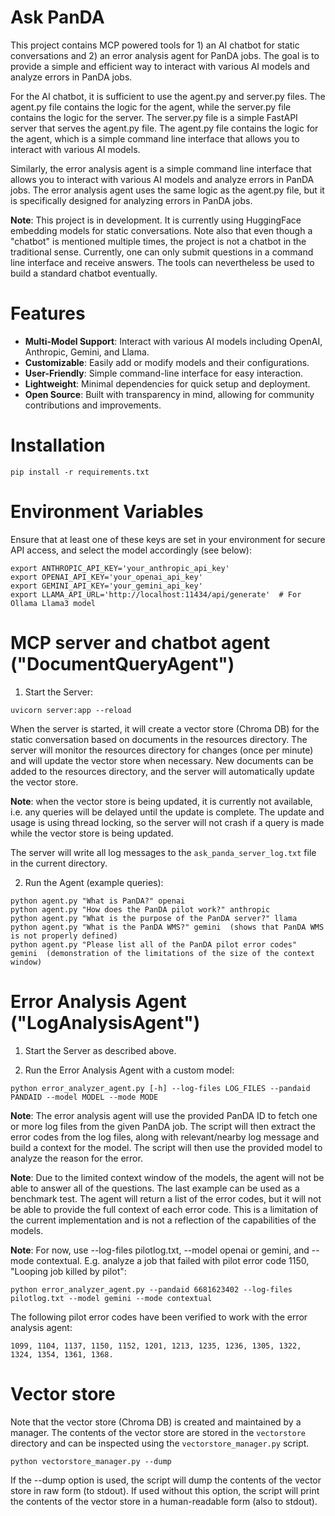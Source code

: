# Ask PanDA
This project contains MCP powered tools for 1) an AI chatbot for static
conversations and 2) an error analysis agent for PanDA jobs. The goal is to provide a simple and efficient 
way to interact with various AI models and analyze errors in PanDA jobs.

For the AI chatbot, it is sufficient to use the agent.py and server.py files. The agent.py file contains the logic 
for the agent, while the server.py file contains the logic for the server. The server.py file is a simple FastAPI 
server that serves the agent.py file. The agent.py file contains the logic for the agent, which is a simple 
command line interface that allows you to interact with various AI models.

Similarly, the error analysis agent is a simple command line interface that allows you to interact with various AI models
and analyze errors in PanDA jobs. The error analysis agent uses the same logic as the agent.py file, but it is
specifically designed for analyzing errors in PanDA jobs.

**Note**: This project is in development. It is currently using HuggingFace embedding models for static conversations.
Note also that even though a "chatbot" is mentioned multiple times, the project is not a chatbot in the traditional sense. Currently,
one can only submit questions in a command line interface and receive answers. The tools can nevertheless be used to build a standard
chatbot eventually.

# Features
- **Multi-Model Support**: Interact with various AI models including OpenAI, Anthropic, Gemini, and Llama.
- **Customizable**: Easily add or modify models and their configurations.
- **User-Friendly**: Simple command-line interface for easy interaction.
- **Lightweight**: Minimal dependencies for quick setup and deployment.
- **Open Source**: Built with transparency in mind, allowing for community contributions and improvements.

# Installation
```
pip install -r requirements.txt
```

# Environment Variables
Ensure that at least one of these keys are set in your environment for secure API access, and select the
model accordingly (see below):
```
export ANTHROPIC_API_KEY='your_anthropic_api_key'
export OPENAI_API_KEY='your_openai_api_key'
export GEMINI_API_KEY='your_gemini_api_key'
export LLAMA_API_URL='http://localhost:11434/api/generate'  # For Ollama Llama3 model
```

# MCP server and chatbot agent ("DocumentQueryAgent")

1. Start the Server:
```
uvicorn server:app --reload
```
When the server is started, it will create a vector store (Chroma DB) for the static conversation based on documents in the
resources directory. The server will monitor the resources directory for changes (once per minute) and will update the vector store when necessary.
New documents can be added to the resources directory, and the server will automatically update the vector store.

**Note**: when the vector store is being updated, it is currently not available, i.e. any queries will be delayed until the update is complete.
The update and usage is using thread locking, so the server will not crash if a query is made while the vector store is being updated.

The server will write all log messages to the `ask_panda_server_log.txt` file in the current directory.

2. Run the Agent (example queries):
```
python agent.py "What is PanDA?" openai
python agent.py "How does the PanDA pilot work?" anthropic
python agent.py "What is the purpose of the PanDA server?" llama
python agent.py "What is the PanDA WMS?" gemini  (shows that PanDA WMS is not properly defined)
python agent.py "Please list all of the PanDA pilot error codes" gemini  (demonstration of the limitations of the size of the context window)
```

# Error Analysis Agent ("LogAnalysisAgent")

1. Start the Server as described above.

2. Run the Error Analysis Agent with a custom model:
```
python error_analyzer_agent.py [-h] --log-files LOG_FILES --pandaid PANDAID --model MODEL --mode MODE
```
**Note**: The error analysis agent will use the provided PanDA ID to fetch one or more log files from
the given PanDA job. The script will then extract the error codes from the log files, along with relevant/nearby log message
and build a context for the model. The script will then use the provided model to analyze the reason for the error. 

**Note**: Due to the limited context window of the models, the agent will 
not be able to answer all of the questions. The last example can be used as a benchmark test.
The agent will return a list of the error codes, but it will not be able to provide the full context of each error code. 
This is a limitation of the current implementation and is not a reflection of the capabilities of the models.

**Note**: For now, use --log-files pilotlog.txt, --model openai or gemini, and --mode contextual. E.g. analyze a job that failed with pilot error code 1150, "Looping job killed by pilot":

```
python error_analyzer_agent.py --pandaid 6681623402 --log-files pilotlog.txt --model gemini --mode contextual
```

The following pilot error codes have been verified to work with the error analysis agent:
```
1099, 1104, 1137, 1150, 1152, 1201, 1213, 1235, 1236, 1305, 1322, 1324, 1354, 1361, 1368.
```

# Vector store

Note that the vector store (Chroma DB) is created and maintained by a manager. The contents of the vector store are stored in the `vectorstore` directory
and can be inspected using the `vectorstore_manager.py` script.

```
python vectorstore_manager.py --dump
```

If the --dump option is used, the script will dump the contents of the vector store in raw form (to stdout). If used without this option, 
the script will print the contents of the vector store in a human-readable form (also to stdout).
